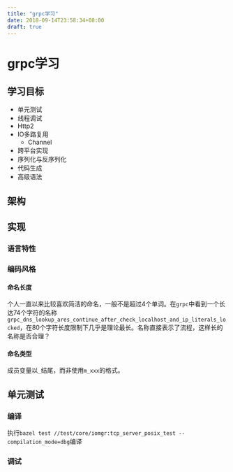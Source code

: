 ```yaml
---
title: "grpc学习"
date: 2018-09-14T23:58:34+08:00
draft: true
---
```


# grpc学习

## 学习目标

- 单元测试
- 线程调试
- Http2
- IO多路复用
  - Channel
- 跨平台实现
- 序列化与反序列化
- 代码生成
- 高级语法

## 架构

## 实现

### 语言特性

### 编码风格

#### 命名长度

个人一直以来比较喜欢简洁的命名，一般不是超过4个单词。在`grpc`中看到一个长达74个字符的名称`grpc_dns_lookup_ares_continue_after_check_localhost_and_ip_literals_locked`，在80个字符长度限制下几乎是理论最长。名称直接表示了流程，这样长的名称是否合理？

#### 命名类型

成员变量以`_`结尾，而非使用`m_xxx`的格式。

## 单元测试

### 编译

执行`bazel test //test/core/iomgr:tcp_server_posix_test --compilation_mode=dbg`编译

### 调试

